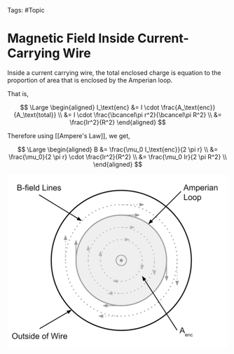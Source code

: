 Tags: #Topic 

# Magnetic Field Inside Current-Carrying Wire

 Inside a current carrying wire, the total enclosed charge is equation to the proportion of area that is enclosed by the Amperian loop.
 
 That is,
 
 $$
 \Large
 \begin{aligned}
 I_\text{enc} &= I \cdot \frac{A_\text{enc}}{A_\text{total}} \\
 &= I \cdot \frac{\bcancel\pi r^2}{\bcancel\pi R^2} \\
 &= \frac{Ir^2}{R^2}
 \end{aligned}
 $$
 
 Therefore using [[Ampere's Law]], we get,
 
$$
\Large
\begin{aligned}
B &= \frac{\mu_0 I_\text{enc}}{2 \pi r} \\
&= \frac{\mu_0}{2 \pi r} \cdot \frac{Ir^2}{R^2} \\
&= \frac{\mu_0 Ir}{2 \pi R^2} \\
\end{aligned}
$$

 ![](../attachments/magnetic_field_inside_current_carrying_wire.png)